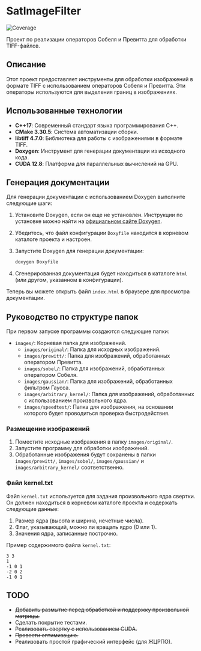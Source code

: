 # SatImageFilter

![Coverage](https://img.shields.io/endpoint?url=https://gist.githubusercontent.com/VOBA04/7f58e72739aa381f9225edc7315e3d72/raw/coverage.json)

Проект по реализации операторов Собеля и Превитта для обработки TIFF-файлов.

## Описание

Этот проект предоставляет инструменты для обработки изображений в формате TIFF с использованием операторов Собеля и Превитта. Эти операторы используются для выделения границ в изображениях.

## Использованные технологии

- **C++17**: Современный стандарт языка программирования C++.
- **CMake 3.30.5**: Система автоматизации сборки.
- **libtiff 4.7.0**: Библиотека для работы с изображениями в формате TIFF.
- **Doxygen**: Инструмент для генерации документации из исходного кода.
- **CUDA 12.8**: Платформа для параллельных вычислений на GPU.

## Генерация документации

Для генерации документации с использованием Doxygen выполните следующие шаги:

1. Установите Doxygen, если он еще не установлен. Инструкции по установке можно найти на [официальном сайте Doxygen](http://www.doxygen.nl/download.html).
2. Убедитесь, что файл конфигурации `Doxyfile` находится в корневом каталоге проекта и настроен.
3. Запустите Doxygen для генерации документации:

   ```sh
   doxygen Doxyfile
   ```

4. Сгенерированная документация будет находиться в каталоге `html` (или другом, указанном в конфигурации).

Теперь вы можете открыть файл `index.html` в браузере для просмотра документации.

## Руководство по структуре папок

При первом запуске программы создаются следующие папки:

- `images/`: Корневая папка для изображений.
  - `images/original/`: Папка для исходных изображений.
  - `images/prewitt/`: Папка для изображений, обработанных оператором Превитта.
  - `images/sobel/`: Папка для изображений, обработанных оператором Собеля.
  - `images/gaussian/`: Папка для изображений, обработанных фильтром Гаусса.
  - `images/arbitrary_kernel/`: Папка для изображений, обработанных с использованием произвольного ядра.
  - `images/speedtest/`: Папка для изображения, на основании которого будет проводиться проверка быстродействия.

### Размещение изображений

1. Поместите исходные изображения в папку `images/original/`.
2. Запустите программу для обработки изображений.
3. Обработанные изображения будут сохранены в папки `images/prewitt/`, `images/sobel/`, `images/gaussian/` и `images/arbitrary_kernel/` соответственно.

### Файл kernel.txt

Файл `kernel.txt` используется для задания произвольного ядра свертки. Он должен находиться в корневом каталоге проекта и содержать следующие данные:

1. Размер ядра (высота и ширина, нечетные числа).
2. Флаг, указывающий, можно ли вращать ядро (0 или 1).
3. Значения ядра, записанные построчно.

Пример содержимого файла `kernel.txt`:

```plaintext
3 3
1
-1 0 1
-2 0 2
-1 0 1
```

## TODO

- ~~Добавить размытие перед обработкой и поддержку произвольной матрицы.~~
- Сделать покрытие тестами.
- ~~Реализовать свертку с использованием CUDA.~~
- ~~Провести оптимизацию.~~
- Реализовать простой графический интерфейс (для ЖЦРПО).
